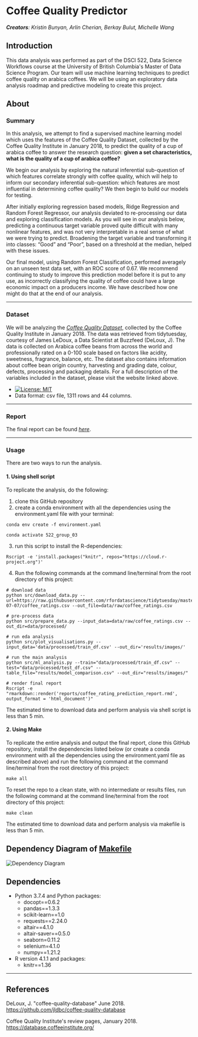 # Coffee Quality Predictor

*__Creators__: Kristin Bunyan, Arlin Cherian, Berkay Bulut, Michelle Wang*


## Introduction 

This data analysis was performed as part of the DSCI 522, Data Science Workflows course at the University of British Columbia's Master of Data Science Program. Our team will use machine learning techniques to predict coffee quality on arabica coffees. We will be using an exploratory data analysis roadmap and predictive modeling to create this project. 


## About

### Summary

In this analysis, we attempt to find a supervised machine learning model which uses the features of the Coffee Quality Dataset, collected by the Coffee Quality Institute in January 2018, to predict the quality of a cup of arabica coffee to answer the research question: **given a set characteristics, what is the quality of a cup of arabica coffee?** 

We begin our analysis by exploring the natural inferential sub-question of which features correlate strongly with coffee quality, which will help to inform our secondary inferential sub-question: which features are most influential in determining coffee quality? We then begin to build our models for testing.

After initially exploring regression based models, Ridge Regression and Random Forest Regressor, our analysis deviated to re-processing our data and exploring classification models. As you will see in our analysis below, predicting a continuous target variable proved quite difficult with many nonlinear features, and was not very interpretable in a real sense of what we were trying to predict. Broadening the target variable and transforming it into classes: “Good” and “Poor”, based on a threshold at the median, helped with these issues. 

Our final model, using Random Forest Classification, performed averagely on an unseen test data set, with an ROC score of 0.67. We recommend continuing to study to improve this prediction model before it is put to any use, as incorrectly classifying the quality of coffee could have a large economic impact on a producers income. We have described how one might do that at the end of our analysis.
 
***

### Dataset
We will be analyzing the *[Coffee Quality Dataset](https://github.com/jldbc/coffee-quality-database)*, collected by the Coffee Quality Institute in January 2018. The data was retrieved from tidytuesday, courtesy of James LeDoux, a Data Scientist at Buzzfeed (DeLoux, J). The data is collected on Arabica coffee beans from across the world and professionally rated on a 0-100 scale based on factors like acidity, sweetness, fragrance, balance, etc. The dataset also contains information about coffee bean origin country, harvesting and grading date, colour, defects, processing and packaging details. For a full description of the variables included in the dataset, please visit the website linked above. 
* [![License: MIT](https://img.shields.io/badge/License-MIT-yellow.svg)](https://opensource.org/licenses/MIT)
* Data format: csv file, 1311 rows and 44 columns.
***

### Report
The final report can be found *[here](https://rpubs.com/acherian/840439)*.
***

### Usage
There are two ways to run the analysis.

#### 1\. Using shell script 

To replicate the analysis, do the following: 
1. clone this GitHub repository
2. create a conda environment with all the dependencies using the environment.yaml file with your terminal:
```
conda env create -f environment.yaml
```
```
conda activate 522_group_03
```
3. run this script to install the R-dependencies:
```
Rscript -e 'install.packages("knitr", repos="https://cloud.r-project.org")'
```
4. Run the following commands at the command line/terminal from the root directory of this project:

```
# download data
python src/download_data.py --url=https://raw.githubusercontent.com/rfordatascience/tidytuesday/master/data/2020/2020-07-07/coffee_ratings.csv --out_file=data/raw/coffee_ratings.csv

# pre-process data
python src/prepare_data.py --input_data=data/raw/coffee_ratings.csv --out_dir=data/processed/

# run eda analysis
python src/plot_visualisations.py --input_data='data/processed/train_df.csv' --out_dir='results/images/'

# run the main analysis
python src/ml_analysis.py --train="data/processed/train_df.csv" --test="data/processed/test_df.csv" --table_file="results/model_comparison.csv" --out_dir="results/images/"

# render final report
Rscript -e "rmarkdown::render('reports/coffee_rating_prediction_report.rmd', output_format = 'html_document')"
```
The estimated time to download data and perform analysis via shell script is less than 5 min.

#### 2\. Using Make

To replicate the entire analysis and output the final report, clone this GitHub repository, install the dependencies listed below 
(or create a conda environment with all the dependencies using the environment.yaml file as described above) and run the following
command at the command line/terminal from the root directory of this project:

    make all

To reset the repo to a clean state, with no intermediate or results
files, run the following command at the command line/terminal from the
root directory of this project:

    make clean
    
The estimated time to download data and perform analysis via makefile is less than 5 min.

## Dependency Diagram of [Makefile](https://github.com/UBC-MDS/DSCI_522_GROUP3_COFFEERATINGS/blob/main/Makefile)
![Dependency Diagram](https://github.com/UBC-MDS/DSCI_522_GROUP3_COFFEERATINGS/blob/main/Makefile.png)

## Dependencies 

- Python 3.7.4 and Python packages:
  - docopt==0.6.2
  - pandas==1.3.3
  - scikit-learn==1.0
  - requests==2.24.0
  - altair==4.1.0
  - altair-saver==0.5.0
  - seaborn=0.11.2
  - selenium=4.1.0
  - numpy==1.21.2
- R version 4.1.1 and packages:
  - knitr==1.36
***

## References

DeLoux, J. "coffee-quality-database" June 2018. <https://github.com/jldbc/coffee-quality-database>

Coffee Quality Institute's review pages, January 2018. <https://database.coffeeinstitute.org/>

